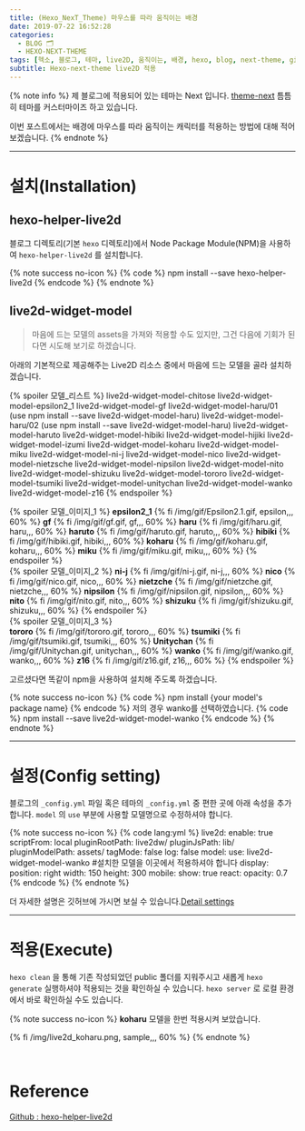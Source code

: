 ```yaml
---
title: (Hexo_NexT_Theme) 마우스를 따라 움직이는 배경
date: 2019-07-22 16:52:28
categories:
  - BLOG 🗂
  - HEXO-NEXT-THEME
tags: [헥소, 블로그, 테마, live2D, 움직이는, 배경, hexo, blog, next-theme, github page]
subtitle: Hexo-next-theme live2D 적용
---
```


{% note info %}
제 블로그에 적용되어 있는 테마는 Next 입니다. [theme-next](http://theme-next.iissnan.com/)
틈틈히 테마를 커스터마이즈 하고 있습니다.

이번 포스트에서는 배경에 마우스를 따라 움직이는 캐릭터를 적용하는 방법에 대해 적어 보겠습니다.
{% endnote %}

---

# 설치(Installation)

## hexo-helper-live2d

블로그 디렉토리(기본 `hexo` 디렉토리)에서 Node Package Module(NPM)을 사용하여 `hexo-helper-live2d` 를 설치합니다.

{% note success no-icon %}
{% code %}
npm install --save hexo-helper-live2d
{% endcode %}
{% endnote %}

## live2d-widget-model

> 마음에 드는 모델의 assets을 가져와 적용할 수도 있지만, 그건 다음에 기회가 된다면 시도해 보기로 하겠습니다.

아래의 기본적으로 제공해주는 Live2D 리소스 중에서 마음에 드는 모델을 골라 설치하겠습니다.

{% spoiler 모델_리스트 %}
live2d-widget-model-chitose
live2d-widget-model-epsilon2_1
live2d-widget-model-gf
live2d-widget-model-haru/01 (use npm install --save live2d-widget-model-haru)
live2d-widget-model-haru/02 (use npm install --save live2d-widget-model-haru)
live2d-widget-model-haruto
live2d-widget-model-hibiki
live2d-widget-model-hijiki
live2d-widget-model-izumi
live2d-widget-model-koharu
live2d-widget-model-miku
live2d-widget-model-ni-j
live2d-widget-model-nico
live2d-widget-model-nietzsche
live2d-widget-model-nipsilon
live2d-widget-model-nito
live2d-widget-model-shizuku
live2d-widget-model-tororo
live2d-widget-model-tsumiki
live2d-widget-model-unitychan
live2d-widget-model-wanko
live2d-widget-model-z16
{% endspoiler %}

{% spoiler 모델_이미지_1 %}
**epsilon2_1**
{% fi /img/gif/Epsilon2.1.gif, epsilon,,, 60% %}
**gf**
{% fi /img/gif/gf.gif, gf,,, 60% %}
**haru**
{% fi /img/gif/haru.gif, haru,,, 60% %}
**haruto**
{% fi /img/gif/haruto.gif, haruto,,, 60% %}
**hibiki**
{% fi /img/gif/hibiki.gif, hibiki,,, 60% %}
**koharu**
{% fi /img/gif/koharu.gif, koharu,,, 60% %}
**miku**
{% fi /img/gif/miku.gif, miku,,, 60% %}
{% endspoiler %}  
{% spoiler 모델_이미지_2 %}
**ni-j**
{% fi /img/gif/ni-j.gif, ni-j,,, 60% %}
**nico**
{% fi /img/gif/nico.gif, nico,,, 60% %}
**nietzche**
{% fi /img/gif/nietzche.gif, nietzche,,, 60% %}
**nipsilon**
{% fi /img/gif/nipsilon.gif, nipsilon,,, 60% %}
**nito**
{% fi /img/gif/nito.gif, nito,,, 60% %}
**shizuku**
{% fi /img/gif/shizuku.gif, shizuku,,, 60% %}
{% endspoiler %}  
{% spoiler 모델_이미지_3 %}  
 **tororo**
{% fi /img/gif/tororo.gif, tororo,,, 60% %}
**tsumiki**
{% fi /img/gif/tsumiki.gif, tsumiki,,, 60% %}
**Unitychan**
{% fi /img/gif/Unitychan.gif, unitychan,,, 60% %}
**wanko**
{% fi /img/gif/wanko.gif, wanko,,, 60% %}
**z16**
{% fi /img/gif/z16.gif, z16,,, 60% %}
{% endspoiler %}

고르셨다면 똑같이 npm을 사용하여 설치해 주도록 하겠습니다.

{% note success no-icon %}
{% code %}
npm install {your model's package name}
{% endcode %}
저의 경우 wanko를 선택하였습니다.
{% code %}
npm install --save live2d-widget-model-wanko
{% endcode %}
{% endnote %}

---

# 설정(Config setting)

블로그의 `_config.yml` 파일 혹은 테마의 `_config.yml` 중 편한 곳에 아래 속성을 추가합니다.
`model` 의 `use` 부분에 사용할 모델명으로 수정하셔야 합니다.

{% note success no-icon %}
{% code lang:yml %}
live2d:
enable: true
scriptFrom: local
pluginRootPath: live2dw/
pluginJsPath: lib/
pluginModelPath: assets/
tagMode: false
log: false
model:
use: live2d-widget-model-wanko #설치한 모델을 이곳에서 적용하셔야 합니다
display:
position: right
width: 150
height: 300
mobile:
show: true
react:
opacity: 0.7
{% endcode %}
{% endnote %}

더 자세한 설명은 깃허브에 가시면 보실 수 있습니다.[Detail settings](https://github.com/EYHN/hexo-helper-live2d#detail-settings)

---

# 적용(Execute)

`hexo clean` 을 통해 기존 작성되었던 public 폴더를 지워주시고 새롭게 `hexo generate` 실행하셔야 적용되는 것을 확인하실 수 있습니다.
`hexo server` 로 로컬 환경에서 바로 확인하실 수도 있습니다.

{% note success no-icon %}
**koharu** 모델을 한번 적용시켜 보았습니다.

{% fi /img/live2d_koharu.png, sample,,, 60% %}
{% endnote %}

<br>

# Reference

[Github : hexo-helper-live2d](https://github.com/EYHN/hexo-helper-live2d)
